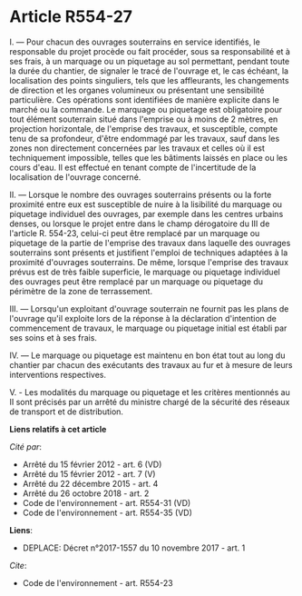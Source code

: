 # Article R554-27

I. ― Pour chacun des ouvrages souterrains en service identifiés, le responsable du projet procède ou fait procéder, sous sa
responsabilité et à ses frais, à un marquage ou un piquetage au sol permettant, pendant toute la durée du chantier, de
signaler le tracé de l'ouvrage et, le cas échéant, la localisation des points singuliers, tels que les affleurants, les
changements de direction et les organes volumineux ou présentant une sensibilité particulière. Ces opérations sont
identifiées de manière explicite dans le marché ou la commande. Le marquage ou piquetage est obligatoire pour tout élément
souterrain situé dans l'emprise ou à moins de 2 mètres, en projection horizontale, de l'emprise des travaux, et susceptible,
compte tenu de sa profondeur, d'être endommagé par les travaux, sauf dans les zones non directement concernées par les
travaux et celles où il est techniquement impossible, telles que les bâtiments laissés en place ou les cours d'eau. Il est
effectué en tenant compte de l'incertitude de la localisation de l'ouvrage concerné. 

II. ― Lorsque le nombre des ouvrages souterrains présents ou la forte proximité entre eux est susceptible de nuire à la
lisibilité du marquage ou piquetage individuel des ouvrages, par exemple dans les centres urbains denses, ou lorsque le
projet entre dans le champ dérogatoire du III de l'article R. 554-23, celui-ci peut être remplacé par un marquage ou
piquetage de la partie de l'emprise des travaux dans laquelle des ouvrages souterrains sont présents et justifient l'emploi
de techniques adaptées à la proximité d'ouvrages souterrains. De même, lorsque l'emprise des travaux prévus est de très
faible superficie, le marquage ou piquetage individuel des ouvrages peut être remplacé par un marquage ou piquetage du
périmètre de la zone de terrassement. 

III. ― Lorsqu'un exploitant d'ouvrage souterrain ne fournit pas les plans de l'ouvrage qu'il exploite lors de la réponse à la
déclaration d'intention de commencement de travaux, le marquage ou piquetage initial est établi par ses soins et à ses
frais. 

IV. ― Le marquage ou piquetage est maintenu en bon état tout au long du chantier par chacun des exécutants des travaux au fur
et à mesure de leurs interventions respectives.

V. - Les modalités du marquage ou piquetage et les critères mentionnés au II sont précisés par un arrêté du ministre chargé
de la sécurité des réseaux de transport et de distribution.

**Liens relatifs à cet article**

_Cité par_:

  - Arrêté du 15 février 2012 - art. 6 (VD)
  - Arrêté du 15 février 2012 - art. 7 (V)
  - Arrêté du 22 décembre 2015 - art. 4
  - Arrêté du 26 octobre 2018 - art. 2
  - Code de l'environnement - art. R554-31 (VD)
  - Code de l'environnement - art. R554-35 (VD)

**Liens**:

  - DEPLACE: Décret n°2017-1557 du 10 novembre 2017 - art. 1

_Cite_:

  - Code de l'environnement - art. R554-23
